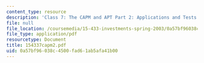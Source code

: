 ```yaml
---
content_type: resource
description: 'Class 7: The CAPM and APT Part 2: Applications and Tests'
file: null
file_location: /coursemedia/15-433-investments-spring-2003/0a57bf96038c4500fad61ab5afa41b00_154337capm2.pdf
file_type: application/pdf
resourcetype: Document
title: 154337capm2.pdf
uid: 0a57bf96-038c-4500-fad6-1ab5afa41b00
---
```

